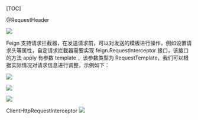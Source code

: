 [TOC]

@RequestHeader

![](https://gitee.com/caijingquan/imagebed/raw/master/1602319363_20200402113644360_1052587986.png)

Feign 支持请求拦截器，在发送请求前，可以对发送的模板进行操作，例如设置请求头等属性，自定请求拦截器需要实现 feign.RequestInterceptor 接口，该接口的方法 apply 有参数 template ，该参数类型为 RequestTemplate，我们可以根据实际情况对请求信息进行调整，示例如下：

![](https://gitee.com/caijingquan/imagebed/raw/master/1602319367_20200402113755119_206506254.png)

![](https://gitee.com/caijingquan/imagebed/raw/master/1602319368_20200402113836526_1488443642.png)

![](https://gitee.com/caijingquan/imagebed/raw/master/1602319368_20200402114022000_324177446.png)

ClientHttpRequestInterceptor
![](https://gitee.com/caijingquan/imagebed/raw/master/1602319369_20200402114240808_495076602.png)



